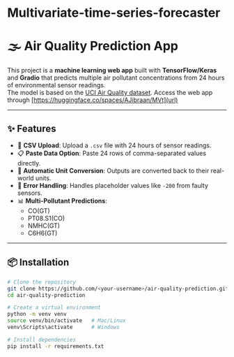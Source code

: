 # Multivariate-time-series-forecaster
# 🌫️ Air Quality Prediction App

This project is a **machine learning web app** built with **TensorFlow/Keras** and **Gradio** that predicts multiple air pollutant concentrations from 24 hours of environmental sensor readings.  
The model is based on the [UCI Air Quality dataset](https://archive.ics.uci.edu/dataset/360/air+quality).
Access the web app through [https://huggingface.co/spaces/AJibraan/MVt](url)

---

## ✨ Features
- 📂 **CSV Upload**: Upload a `.csv` file with 24 hours of sensor readings.
- 📋 **Paste Data Option**: Paste 24 rows of comma-separated values directly.
- 🔄 **Automatic Unit Conversion**: Outputs are converted back to their real-world units.
- 🧹 **Error Handling**: Handles placeholder values like `-200` from faulty sensors.
- 📊 **Multi-Pollutant Predictions**:
  - CO(GT)  
  - PT08.S1(CO)  
  - NMHC(GT)  
  - C6H6(GT)  

---

## 📦 Installation

```bash
# Clone the repository
git clone https://github.com/<your-username>/air-quality-prediction.git
cd air-quality-prediction

# Create a virtual environment
python -m venv venv
source venv/bin/activate   # Mac/Linux
venv\Scripts\activate      # Windows

# Install dependencies
pip install -r requirements.txt
